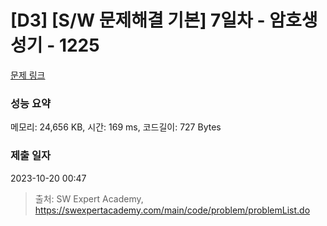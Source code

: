 # [D3] [S/W 문제해결 기본] 7일차 - 암호생성기 - 1225 

[문제 링크](https://swexpertacademy.com/main/code/problem/problemDetail.do?contestProbId=AV14uWl6AF0CFAYD) 

### 성능 요약

메모리: 24,656 KB, 시간: 169 ms, 코드길이: 727 Bytes

### 제출 일자

2023-10-20 00:47



> 출처: SW Expert Academy, https://swexpertacademy.com/main/code/problem/problemList.do